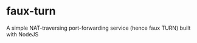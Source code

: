 faux-turn
=========

A simple NAT-traversing port-forwarding service (hence faux TURN) built with NodeJS
